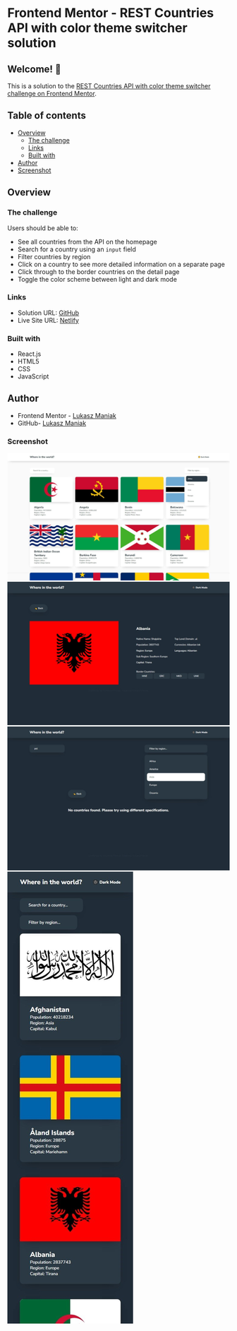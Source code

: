 # Frontend Mentor - REST Countries API with color theme switcher solution

## Welcome! 👋

This is a solution to the [REST Countries API with color theme switcher challenge on Frontend Mentor](https://www.frontendmentor.io/challenges/rest-countries-api-with-color-theme-switcher-5cacc469fec04111f7b848ca).

## Table of contents

- [Overview](#overview)
  - [The challenge](#the-challenge)
  - [Links](#links)
  - [Built with](#built-with)
- [Author](#author)
- [Screenshot](#screenshot)

## Overview

### The challenge

Users should be able to:

- See all countries from the API on the homepage
- Search for a country using an `input` field
- Filter countries by region
- Click on a country to see more detailed information on a separate page
- Click through to the border countries on the detail page
- Toggle the color scheme between light and dark mode

### Links

- Solution URL: [GitHub](https://github.com/LukaszManiak/Frontend-Mentor-REST-Countries)
- Live Site URL: [Netlify](https://lukas-rest-countries.netlify.app/)

### Built with

- React.js
- HTML5
- CSS
- JavaScript

## Author

- Frontend Mentor - [Lukasz Maniak](https://www.frontendmentor.io/profile/Mejniak)
- GitHub- [Lukasz Maniak](https://github.com/LukaszManiak)

### Screenshot

![Screenshot 1](/screenshots/screen2.jpeg?raw=true "Screenshot 1")
![Screenshot 2](/screenshots/screen3.jpeg?raw=true "Screenshot 2")
![Screenshot 3](/screenshots/screen4.jpeg?raw=true "Screenshot 3")
![Screenshot 3](/screenshots/screen1.jpeg?raw=true "Screenshot 4 (mobile)")

